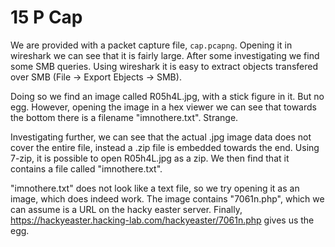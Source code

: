 # 15 P Cap

We are provided with a packet capture file, `cap.pcapng`. Opening it in wireshark we can see that it is fairly large. After some investigating we find some SMB queries. Using wireshark it is easy to extract objects transfered over SMB (File -> Export Ebjects -> SMB).

Doing so we find an image called R05h4L.jpg, with a stick figure in it. But no egg. However, opening the image in a hex viewer we can see that towards the bottom there is a filename "imnothere.txt". Strange. 

Investigating further, we can see that the actual .jpg image data does not cover the entire file, instead a .zip file is embedded towards the end. Using 7-zip, it is possible to open R05h4L.jpg as a zip. We then find that it contains a file called "imnothere.txt". 

"imnothere.txt" does not look like a text file, so we try opening it as an image, which does indeed work. The image contains "7061n.php", which we can assume is a URL on the hacky easter server. Finally, https://hackyeaster.hacking-lab.com/hackyeaster/7061n.php gives us the egg. 
